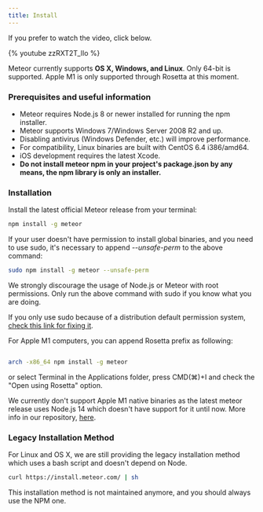 ```yaml
---
title: Install
---
```

If you prefer to watch the video, click below.

{% youtube zzRXT2T_lIo %}

Meteor currently supports **OS X, Windows, and Linux**. Only 64-bit is supported.
Apple M1 is only supported through Rosetta at this moment.

### Prerequisites and useful information

- Meteor requires Node.js 8 or newer installed for running the npm installer.
- Meteor supports Windows 7/Windows Server 2008 R2 and up.
- Disabling antivirus (Windows Defender, etc.) will improve performance.
- For compatibility, Linux binaries are built with CentOS 6.4 i386/amd64.
- iOS development requires the latest Xcode.
- **Do not install meteor npm in your project's package.json by any means, the npm library is only an installer.**

### Installation

Install the latest official Meteor release from your terminal:

```bash
npm install -g meteor
```

If your user doesn't have permission to install global binaries, and you need to use sudo, it's necessary to append *--unsafe-perm* to the above command:

```bash
sudo npm install -g meteor --unsafe-perm
```

We strongly discourage the usage of Node.js or Meteor with root permissions.
Only run the above command with sudo if you know what you are doing.

If you only use sudo because of a distribution default permission system, [check this link for fixing it](https://docs.npmjs.com/resolving-eacces-permissions-errors-when-installing-packages-globally).

For Apple M1 computers, you can append Rosetta prefix as following:

```bash

arch -x86_64 npm install -g meteor

```

or select Terminal in the Applications folder, press CMD(⌘)+I and check the "Open using Rosetta" option.

We currently don't support Apple M1 native binaries as the latest meteor release uses Node.js 14 which doesn't have support for it until now. More info in our repository, [here](https://github.com/meteor/meteor/issues/11249#issuecomment-734327204).


### Legacy Installation Method

For Linux and OS X, we are still providing the legacy installation method which uses a bash script and doesn't depend on Node.

```bash
curl https://install.meteor.com/ | sh
```

This installation method is not maintained anymore, and you should always use the NPM one.



